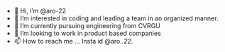 - 👋 Hi, I’m @aro-22
- 👀 I’m interested in coding and leading a team in an organized manner.
- 🌱 I’m currently pursuing engineering from CVRGU
- 💞️ I’m looking to work in product based companies
- 📫 How to reach me ...
      Insta id @aro._.22._

<!---
aro-22/aro-22 is a ✨ special ✨ repository because its `README.md` (this file) appears on your GitHub profile.
You can click the Preview link to take a look at your changes.
--->
